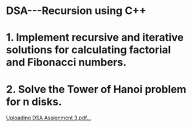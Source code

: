 # DSA---Recursion using C++

# 1. Implement recursive and iterative solutions for calculating factorial and Fibonacci numbers.
# 2. Solve the Tower of Hanoi problem for n disks.

[Uploading DSA Assignment 3.pdf…]()
